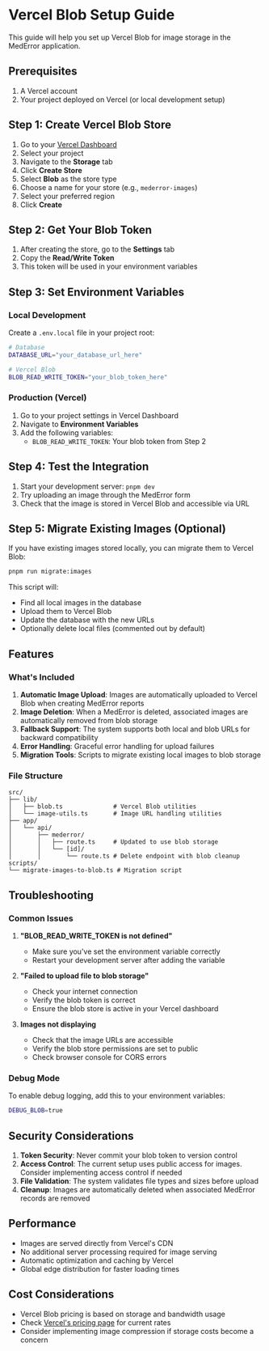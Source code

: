 # Vercel Blob Setup Guide

This guide will help you set up Vercel Blob for image storage in the MedError application.

## Prerequisites

1. A Vercel account
2. Your project deployed on Vercel (or local development setup)

## Step 1: Create Vercel Blob Store

1. Go to your [Vercel Dashboard](https://vercel.com/dashboard)
2. Select your project
3. Navigate to the **Storage** tab
4. Click **Create Store**
5. Select **Blob** as the store type
6. Choose a name for your store (e.g., `mederror-images`)
7. Select your preferred region
8. Click **Create**

## Step 2: Get Your Blob Token

1. After creating the store, go to the **Settings** tab
2. Copy the **Read/Write Token**
3. This token will be used in your environment variables

## Step 3: Set Environment Variables

### Local Development

Create a `.env.local` file in your project root:

```bash
# Database
DATABASE_URL="your_database_url_here"

# Vercel Blob
BLOB_READ_WRITE_TOKEN="your_blob_token_here"
```

### Production (Vercel)

1. Go to your project settings in Vercel Dashboard
2. Navigate to **Environment Variables**
3. Add the following variables:
   - `BLOB_READ_WRITE_TOKEN`: Your blob token from Step 2

## Step 4: Test the Integration

1. Start your development server: `pnpm dev`
2. Try uploading an image through the MedError form
3. Check that the image is stored in Vercel Blob and accessible via URL

## Step 5: Migrate Existing Images (Optional)

If you have existing images stored locally, you can migrate them to Vercel Blob:

```bash
pnpm run migrate:images
```

This script will:
- Find all local images in the database
- Upload them to Vercel Blob
- Update the database with the new URLs
- Optionally delete local files (commented out by default)

## Features

### What's Included

1. **Automatic Image Upload**: Images are automatically uploaded to Vercel Blob when creating MedError reports
2. **Image Deletion**: When a MedError is deleted, associated images are automatically removed from blob storage
3. **Fallback Support**: The system supports both local and blob URLs for backward compatibility
4. **Error Handling**: Graceful error handling for upload failures
5. **Migration Tools**: Scripts to migrate existing local images to blob storage

### File Structure

```
src/
├── lib/
│   ├── blob.ts              # Vercel Blob utilities
│   └── image-utils.ts       # Image URL handling utilities
├── app/
│   └── api/
│       ├── mederror/
│       │   ├── route.ts     # Updated to use blob storage
│       │   └── [id]/
│       │       └── route.ts # Delete endpoint with blob cleanup
scripts/
└── migrate-images-to-blob.ts # Migration script
```

## Troubleshooting

### Common Issues

1. **"BLOB_READ_WRITE_TOKEN is not defined"**
   - Make sure you've set the environment variable correctly
   - Restart your development server after adding the variable

2. **"Failed to upload file to blob storage"**
   - Check your internet connection
   - Verify the blob token is correct
   - Ensure the blob store is active in your Vercel dashboard

3. **Images not displaying**
   - Check that the image URLs are accessible
   - Verify the blob store permissions are set to public
   - Check browser console for CORS errors

### Debug Mode

To enable debug logging, add this to your environment variables:

```bash
DEBUG_BLOB=true
```

## Security Considerations

1. **Token Security**: Never commit your blob token to version control
2. **Access Control**: The current setup uses public access for images. Consider implementing access control if needed
3. **File Validation**: The system validates file types and sizes before upload
4. **Cleanup**: Images are automatically deleted when associated MedError records are removed

## Performance

- Images are served directly from Vercel's CDN
- No additional server processing required for image serving
- Automatic optimization and caching by Vercel
- Global edge distribution for faster loading times

## Cost Considerations

- Vercel Blob pricing is based on storage and bandwidth usage
- Check [Vercel's pricing page](https://vercel.com/pricing) for current rates
- Consider implementing image compression if storage costs become a concern 